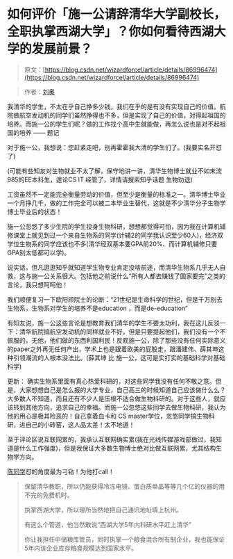 # 如何评价「施一公请辞清华大学副校长，全职执掌西湖大学」？你如何看待西湖大学的发展前景？

> 原文：[https://blog.csdn.net/wizardforcel/article/details/86996474](https://blog.csdn.net/wizardforcel/article/details/86996474)

> 作者：[刘奥](https://www.zhihu.com/question/265351267/answer/292730186)

我清华的学生，不太在乎自己挣多少钱，我们在乎的是有没有实现自己的价值。航院做航空发动机的同学们虽然挣得也不多，但是实现了自己的价值，对得起祖国的培养。而施一公的学生们呢？做的工作找个高中生就能做，再怎么说也是对不起祖国的培养 —— 题记

对于施一公，我想说：您赶紧走吧，别再霍霍我大清的学生们了。(我要实名开怼了)

(可能有些知友对生物就业不太了解，保守地讲一讲，清华生物博士就业不如末流985的EE本科生，遑论CS IT 经管了，详情请搜索知乎话题 生物劝退)

工资虽然不一定能完全衡量劳动的价值，但至少是衡量的标准之一。清华博士毕业一个月挣几千，做的工作完全可以被二本毕业生替代，这就是不少清华分子生物学博士毕业后的状态！

施一公忽悠了多少生院的学生投身生物科研，想想都觉得可怕，因为我在计算机辅修课堂上就见到过一个来自生物系的同学(计辅2的同学我认识至少60人)，经济双学位生物系的同学应该也不多(清华经双基本要GPA前20%、而计算机辅修只要GPA别太低都可以学)。

说实话，但凡逛逛知乎就知道学生物专业肯定没啥前途，而清华生物系几乎无人自救，这与施一公关系很大。包括他之前说什么"所有人都去赚钱了国家要完"之类的言论，我只想呵呵他！

我们顺便复习一下欧阳颀院士的论断：“21世纪是生命科学的世纪，但是千万别去生物系，生物系对学生的培养不是education ，而是de-education”

有知友说，施一公这些言论是想教育我们清华的学生不要太功利，我在这儿反驳一下：清华航院搞航空发动机的同样就业不好，但是只要提起他们，我们没有一个不佩服的，无他，他们做的东西利国利民！反观施一公，除了那些没有任何实际意义的paper之外再无任何产出，学术上也是跟着欧美的屁股走，跟潘建伟、薛其坤这种引领潮流的人根本没法比。(薛其坤 比 施一公，这可是实打实的基础科学对基础科学)

更新：
确实生物系里面有真心热爱科研的，对这些同学我没有任何不敬之意。但是，大家想想自己是怎么报的大学专业，自己高三的时候知道自己应该做什么么？大多数人不知道，而且还有不少人是压根不适合做生物科研的。对于这些人，就应该转到其他方向，追求自己的幸福。而施一公忽悠这些同学去做生物科研，我认为他的用心是极其险恶的！自己拿着血卡和 CS master学位，忽悠同学搞生物科研，进自己的小砖窑，这人品太差！太不地道！

至于评论区说互联网累的，我承认互联网确实累(我在光线传媒游戏部做过，我知道是什么工作强度)，但是我保证大多数生物博士绝对比做互联网累，尤其结构生物学方向。

[陈同学](https://www.zhihu.com/question/265351267/answer/293031239)怼的角度最为刁钻！为他打call！

> 保留清华教职，所以仍能获得冷冻电镜、蛋白质单晶等等几个亿的仪器的用不完的免费机时。
> 
> 执掌西湖大学，所以理所当然地把自己通讯地址填上杭州。
> 
> 有这么个管道，他当然敢说“西湖大学5年内科研水平赶上清华”
> 
> 你让我担任中储粮库管员，同时执掌一个粮食混合所有制企业，我也能保证5年内该企业库存粮食规模达到国家水平。